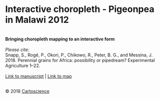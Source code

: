 # Interactive choropleth - Pigeonpea in Malawi  2012

<br>
<b>Bringing choropleth mapping to an interactive form</b>
<br>
<br>
<i>Please cite</i>:
<br>
Snapp, S., Rogé, P., Okori, P., Chikowo, R., Peter, B. G., and Messina, J. 2018. Perennial grains for Africa: possibility or pipedream? Experimental Agriculture 1–22.
<br>
<br>
<a href = "https://doi.org/10.1017/S0014479718000066">Link to manuscript</a> | <a href = "https://cartoscience.github.io/mw-pigeonpea-choropleth/">Link to map</a>
<br><br>
	<p class="footer">&copy; 2018 <a target="_blank" rel="noopener noreferrer" href="https://cartoscience.com">Cartoscience</a></p>
